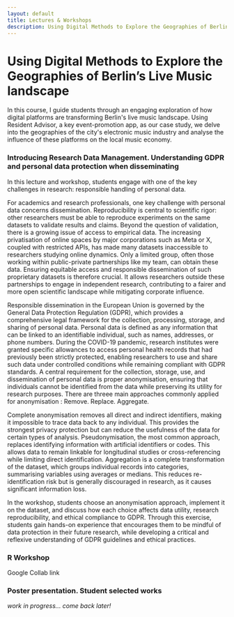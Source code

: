 ```yaml
---
layout: default
title: Lectures & Workshops
description: Using Digital Methods to Explore the Geographies of Berlin’s Live Music landscape
---
```


# Using Digital Methods to Explore the Geographies of Berlin’s Live Music landscape

In this course, I guide students through an engaging exploration of how digital platforms are transforming Berlin's live music landscape. Using Resident Advisor, a key event-promotion app, as our case study, we delve into the geographies of the city's electronic music industry and analyse the influence of these platforms on the local music economy.

### Introducing Research Data Management. Understanding GDPR and personal data protection when disseminating 

In this lecture and workshop, students engage with one of the key challenges in research: responsible handling of personal data.

For academics and research professionals, one key challenge with personal data concerns dissemination. Reproducibility is central to scientific rigor: other researchers must be able to reproduce experiments on the same datasets to validate results and claims. Beyond the question of validation, there is a growing issue of access to empirical data. The increasing privatisation of online spaces by major corporations such as Meta or X, coupled with restricted APIs, has made many datasets inaccessible to researchers studying online dynamics. Only a limited group, often those working within public-private partnerships like my team, can obtain these data. Ensuring equitable access and responsible dissemination of such proprietary datasets is therefore crucial. It allows researchers outside these partnerships to engage in independent research, contributing to a fairer and more open scientific landscape while mitigating corporate influence.

Responsible dissemination in the European Union is governed by the General Data Protection Regulation (GDPR), which provides a comprehensive legal framework for the collection, processing, storage, and sharing of personal data. Personal data is defined as any information that can be linked to an identifiable individual, such as names, addresses, or phone numbers. During the COVID-19 pandemic, research institutes were granted specific allowances to access personal health records that had previously been strictly protected, enabling researchers to use and share such data under controlled conditions while remaining compliant with GDPR standards. A central requirement for the collection, storage, use, and dissemination of personal data is proper anonymisation, ensuring that individuals cannot be identified from the data while preserving its utility for research purposes. There are threee main approaches commonly applied for anonymisation : Remove. Replace. Aggregate.

Complete anonymisation removes all direct and indirect identifiers, making it impossible to trace data back to any individual. This provides the strongest privacy protection but can reduce the usefulness of the data for certain types of analysis. Pseudonymisation, the most common approach, replaces identifying information with artificial identifiers or codes. This allows data to remain linkable for longitudinal studies or cross-referencing while limiting direct identification. Aggregation is a complete transformation of the dataset, which groups individual records into categories, summarising variables using averages or medians. This reduces re-identification risk but is generally discouraged in research, as it causes significant information loss.

In the workshop, students choose an anonymisation approach, implement it on the dataset, and discuss how each choice affects data utility, research reproducibility, and ethical compliance to GDPR. Through this exercise, students gain hands-on experience that encourages them to be mindful of data protection in their future research, while developing a critical and reflexive understanding of GDPR guidelines and ethical practices.

### R Workshop

Google Collab link

### Poster presentation. Student selected works

*work in progress... come back later!*

